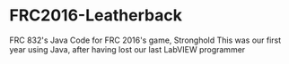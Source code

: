 # FRC2016-Leatherback
FRC 832's Java Code for FRC 2016's game, Stronghold
This was our first year using Java, after having lost our last LabVIEW programmer
